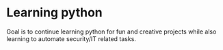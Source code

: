 # Learning python

Goal is to continue learning python for fun and creative projects while also learning to automate security/IT related tasks. 



